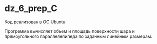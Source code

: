 # dz_6_prep_C

Код реализован в ОС Ubuntu

Программа вычисляет объем и площадь поверхности шара и прямоугольного параллелепипеда по заданным линейным размерам.
